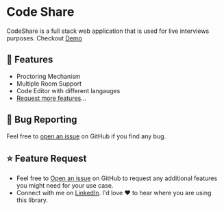 <p>
    <h1>Code Share</h1>
</p>
<p>
    CodeShare is a full stack web application that is used for live interviews purposes. Checkout <a href="https://codeshare-mu.vercel.app/">Demo</a>
</p>

## 🚀 Features

- Proctoring Mechanism
- Multiple Room Support
- Code Editor with different langauges
- [Request more features](#feature-request)...



## 🐛 Bug Reporting

Feel free to [open an issue](https://github.com/the-kaushal-agrawal/codeshare/issues) on GitHub if you find any bug.

<a id="feature-request"></a>

## ⭐ Feature Request

- Feel free to [Open an issue](https://github.com/the-kaushal-agrawal/codeshare/issues) on GitHub to request any additional features you might need for your use case.
- Connect with me on [LinkedIn](https://www.linkedin.com/in/kaushal-agrawal11/). I'd love ❤️️ to hear where you are using this library.
